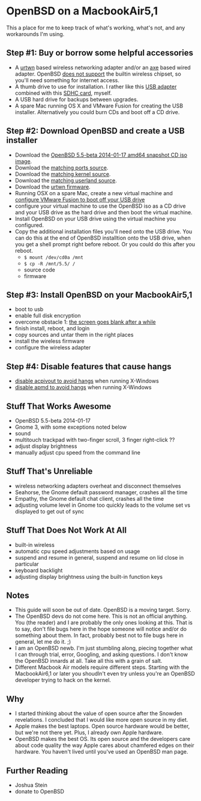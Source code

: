 # OpenBSD on a MacbookAir5,1

This a place for me to keep track of what's working, what's not, and any workarounds I'm using.

## Step #1: Buy or borrow some helpful accessories

* A [urtwn](http://www.amazon.com/Edimax-EW-7811Un-Wireless-Adapter-Wizard/dp/B003MTTJOY/ref=sr_1_1?ie=UTF8&qid=1390798318&sr=8-1&keywords=usb+wifi) based wireless networking adapter and/or an [axe](http://www.amazon.com/Apple-MC704ZM-A-Ethernet-Adapter/dp/B00486070K/ref=sr_1_3?ie=UTF8&qid=1390798382&sr=8-3&keywords=apple+ethernet+adapter) based wired adapter. OpenBSD [does not support](https://github.com/bonds/openbsd_on_a_macbookair51/issues/2) the builtin wireless chipset, so you'll need something for internet access.
* A thumb drive to use for installation. I rather like this [USB adapter](http://www.amazon.com/ELAGO-Mobile-Reader-World-Smallest-EL-RD-012/dp/B002K7EJDK/ref=pd_sim_e_1) combined with this [SDHC card](http://www.amazon.com/SanDisk-microSDXC-Memory-Adapter-SDSDQU-064G-AFFP-A/dp/B009QZH6JS/ref=pd_bxgy_e_text_y), myself.
* A USB hard drive for backups between upgrades.
* A spare Mac running OS X and VMware Fusion for creating the USB installer. Alternatively you could burn CDs and boot off a CD drive.

## Step #2: Download OpenBSD and create a USB installer

* Download the [OpenBSD 5.5-beta 2014-01-17 amd64 snapshot CD iso image](http://ftp3.usa.openbsd.org/pub/OpenBSD/snapshots/amd64/install55.iso).
* Download the [matching ports source](http://ftp3.usa.openbsd.org/pub/OpenBSD/snapshots/ports.tar.gz).
* Download the [matching kernel source](http://ftp3.usa.openbsd.org/pub/OpenBSD/srcsys.tar.gz).
* Download the [matching userland source](http://ftp3.usa.openbsd.org/pub/OpenBSD/src.tar.gz).
* Download the [urtwn firmware](http://firmware.openbsd.org/firmware/urtwn-firmware-1.1p1.tgz).
* Running OSX on a spare Mac, create a new virtual machine and [configure VMware Fusion to boot off your USB drive](http://techrem.blogspot.com/2012/12/add-physical-disk-to-vmware-fusion.html)
* configure your virtual machine to use the OpenBSD iso as a CD drive and your USB drive as the hard drive and then boot the virtual machine.
* Install OpenBSD on your USB drive using the virtual machine you configured.
* Copy the additional installation files you'll need onto the USB drive. You can do this at the end of OpenBSD installtion onto the USB drive, when you get a shell prompt right before reboot. Or you could do this after you reboot.
  * ````$ mount /dev/cd0a /mnt````
  * ````$ cp -R /mnt/5.5/ /````
  * source code
  * firmware

## Step #3: Install OpenBSD on your MacbookAir5,1

* boot to usb
* enable full disk encryption
* overcome obstacle 1: [the screen goes blank after a while](https://github.com/bonds/openbsd_on_a_macbookair51/issues/1)
* finish install, reboot, and login
* copy sources and untar them in the right places
* install the wireless firmware
* configure the wireless adapter

## Step #4: Disable features that cause hangs

* [disable acpivout to avoid hangs](https://github.com/bonds/openbsd_on_a_macbookair51/issues/4) when running X-Windows
* [disable apmd to avoid hangs](https://github.com/bonds/openbsd_on_a_macbookair51/issues/3) when running X-Windows

## Stuff That Works Awesome

* OpenBSD 5.5-beta 2014-01-17
* Gnome 3, with some exceptions noted below
* sound
* multitouch trackpad with two-finger scroll, 3 finger right-click ??
* adjust display brightness
* manually adjust cpu speed from the command line

## Stuff That's Unreliable

* wireless networking adapters overheat and disconnect themselves
* Seahorse, the Gnome default password manager, crashes all the time
* Empathy, the Gnome default chat client, crashes all the time
* adjusting volume level in Gnome too quickly leads to the volume set vs displayed to get out of sync

## Stuff That Does Not Work At All

* built-in wireless
* automatic cpu speed adjustments based on usage
* suspend and resume in general, suspend and resume on lid close in particular
* keyboard backlight
* adjusting display brightness using the built-in function keys

## Notes

* This guide will soon be out of date. OpenBSD is a moving target. Sorry.
* The OpenBSD devs do not come here. This is not an official anything. You (the reader) and I are probably the only ones looking at this. That is to say, don't file bugs here in the hope someone will notice and/or do something about them. In fact, probably best not to file bugs here in general, let me do it. ;)
* I am an OpenBSD newb. I'm just stumbling along, piecing together what I can through trial, error, Googling, and asking questions. I don't know the OpenBSD innards at all. Take all this with a grain of salt.
* Different Macbook Air models require different steps. Starting with the MacbookAir6,1 or later you shoudln't even try unless you're an OpenBSD developer trying to hack on the kernel.

## Why

* I started thinking about the value of open source after the Snowden revelations. I concluded that I would like more open source in my diet.
* Apple makes the best laptops. Open source hardware would be better, but we're not there yet. Plus, I already own Apple hardware.
* OpenBSD makes the best OS. Its open source and the developers care about code quality the way Apple cares about chamfered edges on their hardware. You haven't lived until you've used an OpenBSD man page.

## Further Reading

* Joshua Stein
* donate to OpenBSD
